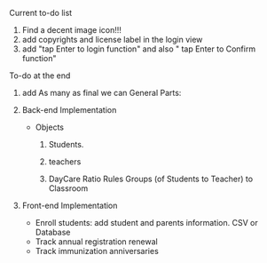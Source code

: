 Current to-do list
1. Find a decent image icon!!!
2. add copyrights and license label in the login view
3. add "tap Enter to login function" and also " tap Enter to Confirm function"



To-do at the end
1. add As many as final we can
General Parts:

1. Back-end Implementation

   - Objects

     1. Students.

     2. teachers 

     3. DayCare Ratio Rules Groups (of Students to Teacher) to Classroom

        

     



2. Front-end Implementation
   - Enroll students: add student and parents information. CSV or Database
   - Track annual registration renewal
   - Track immunization anniversaries

​		
